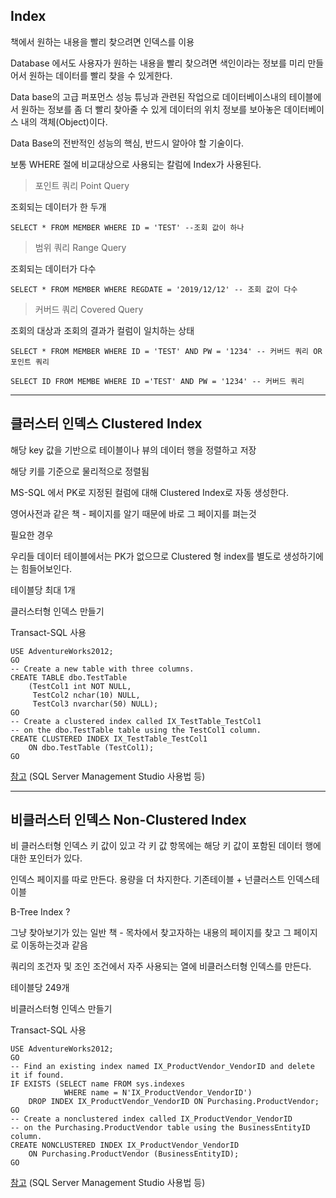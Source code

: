 ## Index

책에서 원하는 내용을 빨리 찾으려면 인덱스를 이용

Database 에서도 사용자가 원하는 내용을 빨리 찾으려면 색인이라는 정보를 미리 만들어서 원하는 데이터를 빨리 찾을 수 있게한다.

Data base의 고급 퍼포먼스 성능 튜닝과 관련된 작업으로 데이터베이스내의 테이블에서 원하는 정보를 좀 더 빨리 찾아줄 수 있게 데이터의 위치 정보를 보아놓은 데이터베이스 내의 객체(Object)이다.

Data Base의 전반적인 성능의 핵심, 반드시 알아야 할 기술이다.

보통 WHERE 절에 비교대상으로 사용되는 칼럼에 Index가 사용된다.

> 포인트 쿼리 Point Query

조회되는 데이터가 한 두개

    SELECT * FROM MEMBER WHERE ID = 'TEST' --조회 값이 하나

> 범위 쿼리 Range Query

조회되는 데이터가 다수

    SELECT * FROM MEMBER WHERE REGDATE = '2019/12/12' -- 조회 값이 다수

> 커버드 쿼리 Covered Query

조회의 대상과 조회의 결과가 컬럼이 일치하는 상태

    SELECT * FROM MEMBER WHERE ID = 'TEST' AND PW = '1234' -- 커버드 쿼리 OR 포인트 쿼리
    
    SELECT ID FROM MEMBE WHERE ID ='TEST' AND PW = '1234' -- 커버드 쿼리

---

## 클러스터 인덱스 Clustered Index

해당 key 값을 기반으로 테이블이나 뷰의 데이터 행을 정렬하고 저장

해당 키를 기준으로 물리적으로  정렬됨

MS-SQL 에서 PK로 지정된 컬럼에 대해 Clustered Index로 자동 생성한다.

영어사전과 같은 책 - 페이지를 알기 때문에 바로 그 페이지를 펴는것

필요한 경우

우리들 데이터 테이블에서는 PK가 없으므로 Clustered 형 index를 별도로 생성하기에는 힘들어보인다.

테이블당 최대 1개

클러스터형 인덱스 만들기

Transact-SQL 사용

    USE AdventureWorks2012;  
    GO  
    -- Create a new table with three columns.  
    CREATE TABLE dbo.TestTable  
        (TestCol1 int NOT NULL,  
         TestCol2 nchar(10) NULL,  
         TestCol3 nvarchar(50) NULL);  
    GO  
    -- Create a clustered index called IX_TestTable_TestCol1  
    -- on the dbo.TestTable table using the TestCol1 column.  
    CREATE CLUSTERED INDEX IX_TestTable_TestCol1   
        ON dbo.TestTable (TestCol1);   
    GO

[참고](https://docs.microsoft.com/ko-kr/sql/relational-databases/indexes/create-clustered-indexes?view=sql-server-2016#Restrictions](https://docs.microsoft.com/ko-kr/sql/relational-databases/indexes/create-clustered-indexes?view=sql-server-2016#Restrictions)) (SQL Server Management Studio 사용법 등)

---

## 비클러스터 인덱스 Non-Clustered Index

비 클러스터형 인덱스 키 값이 있고 각 키 값 항목에는 해당 키 값이 포함된 데이터 행에 대한 포인터가 있다.

인덱스 페이지를 따로 만든다. 용량을 더 차지한다. 기존테이블 + 넌클러스트 인덱스테이블

B-Tree Index ?

그냥 찾아보기가 있는 일반 책 - 목차에서 찾고자하는 내용의 페이지를 찾고 그 페이지로 이동하는것과 같음

쿼리의 조건자 및 조인 조건에서 자주 사용되는 열에 비클러스터형 인덱스를 만든다.

테이블당 249개

비클러스터형 인덱스 만들기

Transact-SQL 사용

    USE AdventureWorks2012;  
    GO  
    -- Find an existing index named IX_ProductVendor_VendorID and delete it if found.   
    IF EXISTS (SELECT name FROM sys.indexes  
                WHERE name = N'IX_ProductVendor_VendorID')   
        DROP INDEX IX_ProductVendor_VendorID ON Purchasing.ProductVendor;   
    GO  
    -- Create a nonclustered index called IX_ProductVendor_VendorID   
    -- on the Purchasing.ProductVendor table using the BusinessEntityID column.   
    CREATE NONCLUSTERED INDEX IX_ProductVendor_VendorID   
        ON Purchasing.ProductVendor (BusinessEntityID);   
    GO

[참고](https://docs.microsoft.com/ko-kr/sql/relational-databases/indexes/create-nonclustered-indexes?view=sql-server-2016#TsqlProcedure) (SQL Server Management Studio 사용법 등)